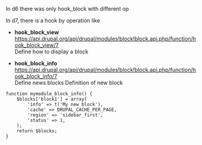 In d6 there was only hook_block with different op 

In d7, there is a hook by operation like 
* **hook_block_view**   
https://api.drupal.org/api/drupal/modules!block!block.api.php/function/hook_block_view/7       
Define how to display a block   

* **hook_block_info**   
https://api.drupal.org/api/drupal/modules!block!block.api.php/function/hook_block_info/7   
Define news blocks
Definition of new block 
```
function mymodule_block_info() {
    $blocks['block1'] = array(
        'info' => t('My new block'),
        'cache' => DRUPAL_CACHE_PER_PAGE,
        'region' => 'sidebar_first',
        'status' => 1,
    );
    return $blocks;
}
```